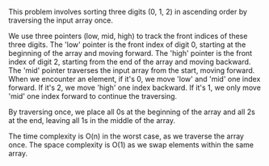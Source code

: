 This problem involves sorting three digits (0, 1, 2) in ascending order by traversing the input array once.

We use three pointers (low, mid, high) to track the front indices of these three digits. The 'low' pointer is the front index of digit 0, starting at the beginning of the array and moving forward. The 'high' pointer is the front index of digit 2, starting from the end of the array and moving backward. The 'mid' pointer traverses the input array from the start, moving forward. When we encounter an element, if it's 0, we move 'low' and 'mid' one index forward. If it's 2, we move 'high' one index backward. If it's 1, we only move 'mid' one index forward to continue the traversing.

By traversing once, we place all 0s at the beginning of the array and all 2s at the end, leaving all 1s in the middle of the array.

The time complexity is O(n) in the worst case, as we traverse the array once. The space complexity is O(1) as we swap elements within the same array.